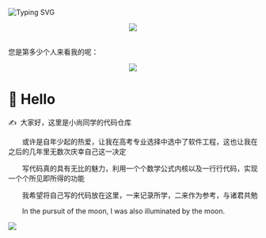 <!--
**tlxxsyh/tlxxsyh** is a ✨ _special_ ✨ repository because its `README.md` (this file) appears on your GitHub profile.

Here are some ideas to get you started:

- 🔭 I’m currently working on ...
- 🌱 I’m currently learning ...
- 👯 I’m looking to collaborate on ...
- 🤔 I’m looking for help with ...
- 💬 Ask me about ...
- 📫 How to reach me: ...
- 😄 Pronouns: ...
- ⚡ Fun fact: ...
-->
<!-- 动态标题 -->
<a><img src="https://readme-typing-svg.demolab.com?font=Fira+Code&size=30&pause=1000&color=ADBAC7&vCenter=true&width=435&lines=%E6%AC%A2%E8%BF%8E%E8%AE%BF%E9%97%AE%E5%B0%8F%E5%B0%9A%E5%90%8C%E5%AD%A6%E7%9A%84%E4%BB%93%E5%BA%93;Hello%2CWorld!" alt="Typing SVG" /></a>

<!-- 敲代码的图片 -->
<div align="center" ><img order-radius="100px" src="https://cdn.jsdelivr.net/gh/sun0225SUN/photos/images/202108300019556.gif"/></div>
<br>

<!-- 访问数 -->
您是第多少个人来看我的呢：<br>
<div align="center">
<img src="https://profile-counter.glitch.me/tlxxsyh/count.svg">
</div>

#  🙋 Hello

<p>✍️&nbsp;&nbsp;大家好，这里是小尚同学的代码仓库</p>
<p>&emsp;&emsp;或许是自年少起的热爱，让我在高考专业选择中选中了软件工程，这也让我在之后的几年里无数次庆幸自己这一决定</p>
<p>&emsp;&emsp;写代码真的具有无比的魅力，利用一个个数学公式内核以及一行行代码，实现一个个所见即所得的功能</p>
<p>&emsp;&emsp;我希望将自己写的代码放在这里，一来记录所学，二来作为参考，与诸君共勉</p>
<p>&emsp;&emsp;In the pursuit of the moon, I was also illuminated by the moon.</p>

<img src="https://metrics.lecoq.io/insights/tlxxsyh">
